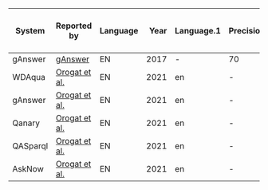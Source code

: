 | System |                      Reported by                      |Language|Year|Language.1|Precision|Recall|F1 |Data manipulations / Preprocessing|Full/sample/augmented vesion of the dataset used|
|--------|-------------------------------------------------------|--------|---:|----------|---------|------|--:|----------------------------------|------------------------------------------------|
|gAnswer |[gAnswer](https://ieeexplore.ieee.org/document/8085196)|EN      |2017|-         |       70|    89| 78|-                                 |-                                               |
|WDAqua  |[Orogat et al.](https://arxiv.org/pdf/2105.00811.pdf)  |EN      |2021|en        |-        |-     | 24|-                                 |-                                               |
|gAnswer |[Orogat et al.](https://arxiv.org/pdf/2105.00811.pdf)  |EN      |2021|en        |-        |-     | 25|-                                 |-                                               |
|Qanary  |[Orogat et al.](https://arxiv.org/pdf/2105.00811.pdf)  |EN      |2021|en        |-        |-     |  2|-                                 |-                                               |
|QASparql|[Orogat et al.](https://arxiv.org/pdf/2105.00811.pdf)  |EN      |2021|en        |-        |-     | 17|-                                 |-                                               |
|AskNow  |[Orogat et al.](https://arxiv.org/pdf/2105.00811.pdf)  |EN      |2021|en        |-        |-     |  9|-                                 |-                                               |
